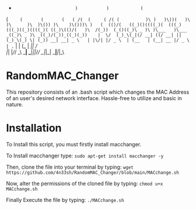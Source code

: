 <!-- language: lang-none -->

   *                            )           )            (     
 (  `    (       (       (   ( /(  (     ( /( (          )\ )  
 )\))(   )\      )\      )\  )\()) )\    )\()))\ )   (  (()/(  
((_)()((((_)(  (((_)   (((_)((_)((((_)( ((_)\(()/(   )\  /(_)) 
(_()((_)\ _ )\ )\___   )\___ _((_)\ _ )\ _((_)/(_))_((_)(_))   
|  \/  (_)_\(_|(/ __| ((/ __| || (_)_\(_) \| (_)) __| __| _ \  
| |\/| |/ _ \  | (__   | (__| __ |/ _ \ | .` | | (_ | _||   /  
|_|  |_/_/ \_\  \___|   \___|_||_/_/ \_\|_|\_|  \___|___|_|_\  
                                                               



# RandomMAC_Changer
This repository consists of an .bash script which changes the MAC Address of an user's desired network interface. Hassle-free to utilize and basic in nature.
# Installation
To Install this script, you must firstly install macchanger.

To Install macchanger type:  ```sudo apt-get install macchanger -y```

Then, clone the file into your terminal by typing: 
```wget https://github.com/4n33sh/RandomMAC_Changer/blob/main/MACchange.sh```

Now, alter the permissions of the cloned file by typing: ```chmod u+x MACchange.sh```

Finally Execute the file by typing: ```./MACchange.sh```
